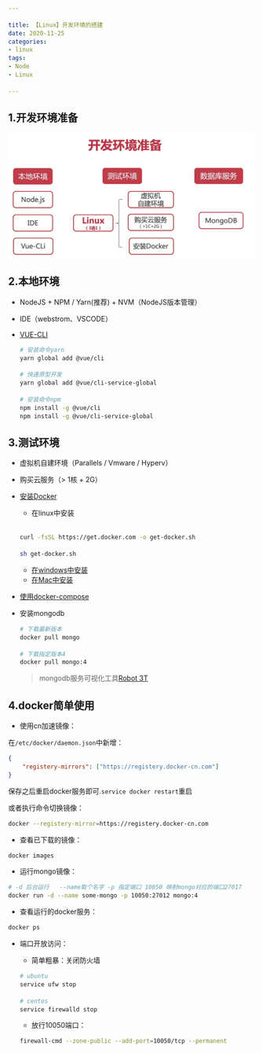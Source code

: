 ```yaml
---

title: 【Linux】开发环境的搭建
date: 2020-11-25
categories: 
- linux
tags: 
- Node
- Linux

---
```


## 1.开发环境准备

![](../../../images/bigFront/dev-environment.png)

## 2.本地环境

+ NodeJS + NPM / Yarn(推荐) + NVM（NodeJS版本管理）

+ IDE（webstrom、VSCODE）

+ [VUE-CLI](https://github.com/vuejs/vue-cli/tree/dev/docs)

  ```bash
  # 安装命令yarn
  yarn global add @vue/cli
  
  # 快速原型开发
  yarn global add @vue/cli-service-global
  
  # 安装命令npm
  npm install -g @vue/cli
  npm install -g @vue/cli-service-global
  ```

## 3.测试环境

+ 虚拟机自建环境（Parallels / Vmware / Hyperv）

+ 购买云服务（> 1核 + 2G）

+ [安装Docker](https://github.com/docker/docker-install)

  + 在linux中安装

  ```bash
  
  curl -fsSL https://get.docker.com -o get-docker.sh
  
  sh get-docker.sh
  ```

  + [在windows中安装](https://hub.docker.com/editions/community/docker-ce-desktop-windows/)
  + [在Mac中安装](https://docs.docker.com/docker-for-mac/install/)

+ [使用docker-compose](https://docs.docker.com/compose/)

+ 安装mongodb

  ```bash
  # 下载最新版本
  docker pull mongo
  
  # 下载指定版本4
  docker pull mongo:4
  ```

  >  mongodb服务可视化工具[Robot 3T](https://robomongo.org/)

  

## 4.docker简单使用

+ 使用cn加速镜像：

在`/etc/docker/daemon.json`中新增：

```json
{
    "registery-mirrors": ["https://registery.docker-cn.com"]
}
```

保存之后重启docker服务即可.`service docker restart`重启

或者执行命令切换镜像：

```bash
docker --registery-mirror=https://registery.docker-cn.com
```

+ 查看已下载的镜像：

```sh
docker images
```

+ 运行mongo镜像：

```sh 
# -d 后台运行	--name取个名字 -p 指定端口 10050 映射mongo对应的端口27017
docker run -d --name some-mongo -p 10050:27012 mongo:4
```

+ 查看运行的docker服务：

```sh
docker ps
```

+ 端口开放访问：
  + 简单粗暴：关闭防火墙

  ```bash
  # ubuntu
  service ufw stop
  
  # centos
  service firewalld stop
  ```

  + 放行10050端口：

  ```bash
  firewall-cmd --zone-public --add-port=10050/tcp --permanent
  ```

  